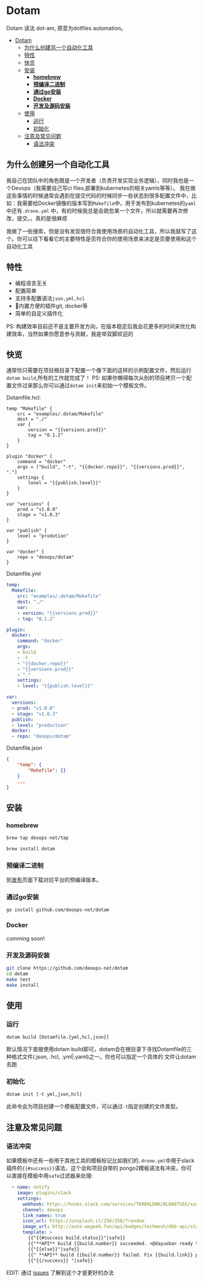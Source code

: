 # Dotam

Dotam 读法 dot-am, 原意为dotfiles automation。

<!-- TOC -->

- [Dotam](#dotam)
    - [为什么创建另一个自动化工具](#为什么创建另一个自动化工具)
    - [特性](#特性)
    - [快览](#快览)
    - [安装](#安装)
        - [**homebrew**](#homebrew)
        - [**预编译二进制**](#预编译二进制)
        - [**通过go安装**](#通过go安装)
        - [**Docker**](#docker)
        - [**开发及源码安装**](#开发及源码安装)
    - [使用](#使用)
        - [运行](#运行)
        - [初始化](#初始化)
    - [注意及常见问题](#注意及常见问题)
        - [语法冲突](#语法冲突)

<!-- /TOC -->

## 为什么创建另一个自动化工具

我自己在团队中的角色既是一个开发者（负责开发实现业务逻辑），同时我也是一个Devops（我需要自己写ci files,部署到kubernetes的相关yamls等等）。
我在做这些事情的时候通常会遇到在提交代码的时候同步一些状态到很多配置文件中，比如：我需要给Docker镜像的版本写到`Makefile`中，用于发布到kubernetes的`yaml`中还有`.drone.yml`
中，有的时候我总是会疏忽某一个文件，所以就需要再次修改，提交。。真的是很麻烦

我做了一些搜索，但是没有发现很符合我使用场景的自动化工具，所以我就写了这个。你可以往下看看它的主要特性是否符合你的使用场景来决定是否要使用和这个自动化工具

## 特性

* 编程语言无关
* 配置简单
* 支持多配置语法`json,yml,hcl`
* 内置方便的插件git, docker等
* 简单的自定义插件化

PS: 构建效率目前还不是主要开发方向，在版本稳定后我会花更多的时间来优化构建效率，当然如果你愿意参与贡献，我是举双脚欢迎的

## 快览

通常你只需要在项目根目录下配置一个像下面的这样的示例配置文件，然后运行`dotam build`,所有的工作就完成了！
PS: 如果你懒得每次从别的项目拷贝一个配置文件过来那么你可以通过`dotam init`来初始一个模板文件。

Dotamfile.hcl:

```hcl
temp "Makefile" {
    src = "examples/.dotam/Makefile"
    dest = "./"
    var {
        version = "{{versions.prod}}"
        tag = "0.1.2"
    }
}

plugin "docker" {
    command = "docker"
    args = ["build", "-t", "{{docker.repo}}", "{{versions.prod}}", "."]
    settings {
        level = "{{publish.level}}"
    }
}

var "versions" {
    prod = "v1.0.0"
    stage = "v1.0.3"
}

var "publish" {
    level = "prodution"
}

var "docker" {
    repo = "deoops/dotam"
}

```

Dotamfile.yml

```yml
temp:
  Makefile:
    src: "examples/.dotam/Makefile"
    dest: "./"
    var:
    - version: "{{versions.prod}}"
    - tag: "0.1.2"

plugin:
  docker:
    command: "docker"
    args: 
    - build
    - -t
    - "{{docker.repo}}"
    - "{{versions.prod}}"
    - "."
    settings:
    - level: "{{publish.level}}"

var:
  versions:
  - prod: "v1.0.0"
  - stage: "v1.0.3"
  publish:
  - level: "production"
  docker:
  - repo: "deoops/dotam"

```

Dotamfile.json

```json
{
    "temp": {
        "Makefile": {}
    }
    ...
}

```

## 安装

### **homebrew**

```bash
brew tap deoops-net/tap

brew install dotam
```

### **预编译二进制**

到[发布](https://github.com/deoops-net/dotam/releases)页面下载对应平台的预编译版本。

### **通过go安装**

`go install github.com/deoops-net/dotam`

### **Docker**

comming soon!

### **开发及源码安装**

```bash
git clone https://github.com/deoops-net/dotam
cd dotam
make test
make install
```

## 使用

### 运行

`dotam build [Dotamfile.{yml,hcl,json}]`

默认情况下直接使用dotam build即可，dotam会在根目录下寻找Dotamfile的三种格式文件(.json, .hcl, .yml|.yaml)之一。你也可以指定一个具体的
文件让dotam 去跑

### 初始化

`dotam init [-t yml,json,hcl]`

此命令会为项目创建一个模板配置文件，可以通过`-t`指定创建的文件类型。

## 注意及常见问题

### 语法冲突

如果模板中还有一些用于其他工具的模板标记比如我们的`.drone.yml`中用于slack插件的`{{#success}}`语法，这个会和项目自带的
pongo2模板语法有冲突，你可以直接在模板中用`safe`过滤器来处理:

```yml
  - name: notify
    image: plugins/slack
    settings:
      webhook: https://hooks.slack.com/services/TKR84LDNK/BL0A07VEG/xasdaww
      channel: deoops
      link_names: true
      icon_url: https://unsplash.it/256/256/?random
      image_url: http://auto.wegeek.fun/api/badges/techmesh/dkb-api/status.svg
      template: >
        {{"{{#success build.status}}"|safe}}
        {{"**API** build {{build.number}} succeeded. <@dayuoba> ready to be deployed. <@Vincent> [Doc]login update "|safe}}
        {{"{{else}}"|safe}}
        {{" **API** build {{build.number}} failed. Fix {{build.link}} please <@dayuoba>. "|safe}}
        {{"{{/success}} "|safe}}
```

EDIT:
通过 [issues](https://github.com/flosch/pongo2/issues/218) 了解到这个才是更好的办法







